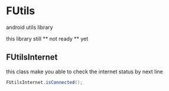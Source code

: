 # FUtils
android utils library 

this library still ** not ready ** yet 


FUtilsInternet 
--------------
this class make you able to check the internet status by next line 
```Java
FUtilsInternet.isConnected();
```
